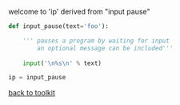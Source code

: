 welcome to 'ip' derived from "input pause"


```python
def input_pause(text='foo'):

    ''' pauses a program by waiting for input
        an optional message can be included'''
        
    input('\n%s\n' % text)

ip = input_pause
```

[back to toolkit](/toolkit_page)
